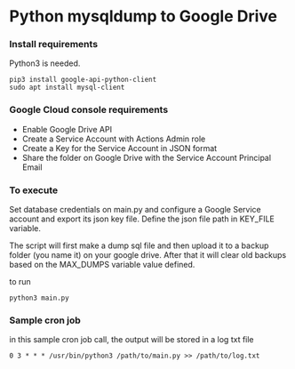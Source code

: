 Python mysqldump to Google Drive
===

### Install requirements

Python3 is needed.

```
pip3 install google-api-python-client
sudo apt install mysql-client
```

### Google Cloud console requirements

- Enable Google Drive API
- Create a Service Account with Actions Admin role
- Create a Key for the Service Account in JSON format
- Share the folder on Google Drive with the Service Account Principal Email

### To execute

Set database credentials on main.py and configure a Google Service account and export its json key file. Define the json file path in KEY_FILE variable.

The script will first make a dump sql file and then upload it to a backup folder (you name it) on your google drive.
After that it will clear old backups based on the MAX_DUMPS variable value defined.

to run

```
python3 main.py
```

### Sample cron job

in this sample cron job call, the output will be stored in a log txt file

```
0 3 * * * /usr/bin/python3 /path/to/main.py >> /path/to/log.txt
```
